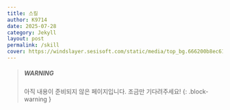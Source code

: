 ```yaml
---
title: 스킬
author: K9714
date: 2025-07-28
category: Jekyll
layout: post
permalink: /skill
cover: https://windslayer.sesisoft.com/static/media/top_bg.666200b8ec612320e954.png
---
```


> ##### WARNING
>
> 아직 내용이 준비되지 않은 페이지입니다. 조금만 기다려주세요!
{: .block-warning }